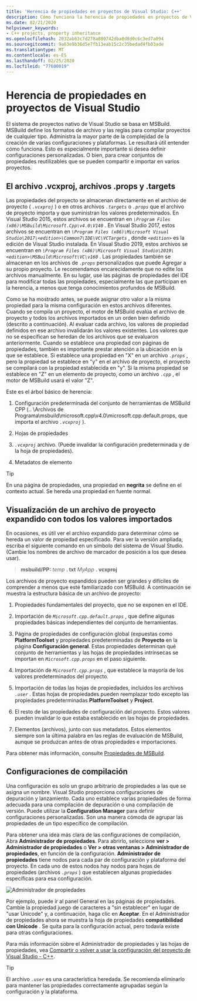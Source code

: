 ```yaml
---
title: 'Herencia de propiedades en proyectos de Visual Studio: C++'
description: Cómo funciona la herencia de propiedades en proyectos de Visual Studio C++ nativos (MSBuild).
ms.date: 02/21/2020
helpviewer_keywords:
- C++ projects, property inheritance
ms.openlocfilehash: 2032ab63c7d278a080742dba8d8d0c6c3ed7a094
ms.sourcegitcommit: 9a63e9b36d5e7fb13eab15c2c35bedad4fb03ade
ms.translationtype: MT
ms.contentlocale: es-ES
ms.lasthandoff: 02/25/2020
ms.locfileid: "77600019"
---
```

# <a name="property-inheritance-in-visual-studio-projects"></a>Herencia de propiedades en proyectos de Visual Studio

El sistema de proyectos nativo de Visual Studio se basa en MSBuild. MSBuild define los formatos de archivo y las reglas para compilar proyectos de cualquier tipo. Administra la mayor parte de la complejidad de la creación de varias configuraciones y plataformas. Le resultará útil entender cómo funciona. Esto es especialmente importante si desea definir configuraciones personalizadas. O bien, para crear conjuntos de propiedades reutilizables que se pueden compartir e importar en varios proyectos.

## <a name="the-vcxproj-file-props-files-and-targets-files"></a>El archivo .vcxproj, archivos .props y .targets

Las propiedades del proyecto se almacenan directamente en el archivo de proyecto ( *`.vcxproj`* ) o en otros archivos *`.targets`* o *`.props`* que el archivo de proyecto importa y que suministran los valores predeterminados. En Visual Studio 2015, estos archivos se encuentran en *`\Program Files (x86)\MSBuild\Microsoft.Cpp\v4.0\V140`* . En Visual Studio 2017, estos archivos se encuentran en *`\Program Files (x86)\Microsoft Visual Studio\2017\<edition>\Common7\IDE\VC\VCTargets`* , donde *`<edition>`* es la edición de Visual Studio instalada. En Visual Studio 2019, estos archivos se encuentran en *`\Program Files (x86)\Microsoft Visual Studio\2019\<edition>\MSBuild\Microsoft\VC\v160`* . Las propiedades también se almacenan en los archivos de *`.props`* personalizados que puede Agregar a su propio proyecto. Le recomendamos encarecidamente que no edite los archivos manualmente. En su lugar, use las páginas de propiedades del IDE para modificar todas las propiedades, especialmente las que participan en la herencia, a menos que tenga conocimientos profundos de MSBuild.

Como se ha mostrado antes, se puede asignar otro valor a la misma propiedad para la misma configuración en estos archivos diferentes. Cuando se compila un proyecto, el motor de MSBuild evalúa el archivo de proyecto y todos los archivos importados en un orden bien definido (descrito a continuación). Al evaluar cada archivo, los valores de propiedad definidos en ese archivo invalidarán los valores existentes. Los valores que no se especifican se heredan de los archivos que se evaluaron anteriormente. Cuando se establece una propiedad con páginas de propiedades, también es importante prestar atención a la ubicación en la que se establece. Si establece una propiedad en "X" en un archivo *`.props`* , pero la propiedad se establece en "y" en el archivo de proyecto, el proyecto se compilará con la propiedad establecida en "y". Si la misma propiedad se establece en "Z" en un elemento de proyecto, como un archivo *`.cpp`* , el motor de MSBuild usará el valor "Z".

Este es el árbol básico de herencia:

1. Configuración predeterminada del conjunto de herramientas de MSBuild CPP (.. \Archivos de Programa\msbuild\microsoft.cpp\v4.0\microsoft.cpp.default.props, que importa el archivo *`.vcxproj`* ).

1. Hojas de propiedades

1. *`.vcxproj`* archivo. (Puede invalidar la configuración predeterminada y de la hoja de propiedades).

1. Metadatos de elemento

> [!TIP]
> En una página de propiedades, una propiedad en **negrita** se define en el contexto actual. Se hereda una propiedad en fuente normal.

## <a name="view-an-expanded-project-file-with-all-imported-values"></a>Visualización de un archivo de proyecto expandido con todos los valores importados

En ocasiones, es útil ver el archivo expandido para determinar cómo se hereda un valor de propiedad especificado. Para ver la versión ampliada, escriba el siguiente comando en un símbolo del sistema de Visual Studio. (Cambie los nombres de archivo de marcador de posición a los que desea usar).

> **msbuild/PP:** _temp_ **. txt** _MyApp_ **. vcxproj**

Los archivos de proyecto expandidos pueden ser grandes y difíciles de comprender a menos que esté familiarizado con MSBuild. A continuación se muestra la estructura básica de un archivo de proyecto:

1. Propiedades fundamentales del proyecto, que no se exponen en el IDE.

1. Importación de *`Microsoft.cpp.default.props`* , que define algunas propiedades básicas independientes del conjunto de herramientas.

1. Página de propiedades de configuración global (expuestas como **PlatformToolset** y propiedades predeterminadas de **Proyecto** en la página **Configuración general**. Estas propiedades determinan qué conjunto de herramientas y las hojas de propiedades intrínsecas se importan en *`Microsoft.cpp.props`* en el paso siguiente.

1. Importación de *`Microsoft.cpp.props`* , que establece la mayoría de los valores predeterminados del proyecto.

1. Importación de todas las hojas de propiedades, incluidos los archivos *`.user`* . Estas hojas de propiedades pueden reemplazar todo excepto las propiedades predeterminadas **PlatformToolset** y **Project**.

1. El resto de las propiedades de configuración del proyecto. Estos valores pueden invalidar lo que estaba establecido en las hojas de propiedades.

1. Elementos (archivos), junto con sus metadatos. Estos elementos siempre son la última palabra en las reglas de evaluación de MSBuild, aunque se produzcan antes de otras propiedades e importaciones.

Para obtener más información, consulte [Propiedades de MSBuild](/visualstudio/msbuild/msbuild-properties).

## <a name="build-configurations"></a>Configuraciones de compilación

Una configuración es solo un grupo arbitrario de propiedades a las que se asigna un nombre. Visual Studio proporciona configuraciones de depuración y lanzamiento. Cada uno establece varias propiedades de forma adecuada para una compilación de depuración o una compilación de versión. Puede utilizar la **Configuration Manager** para definir configuraciones personalizadas. Son una manera cómoda de agrupar las propiedades de un tipo específico de compilación.

Para obtener una idea más clara de las configuraciones de compilación, Abra **Administrador de propiedades**. Para abrirlo, seleccione **ver > Administrador de propiedades** o **Ver > otras ventanas > Administrador de propiedades**, en función de la configuración. **Administrador de propiedades** tiene nodos para cada par de configuración y plataforma del proyecto. En cada uno de estos nodos hay nodos para hojas de propiedades (archivos *`.props`* ) que establecen algunas propiedades específicas para esa configuración.

![Administrador de propiedades](media/property-manager.png "Administrador de propiedades")

Por ejemplo, puede ir al panel General en las páginas de propiedades. Cambie la propiedad juego de caracteres a "sin establecer" en lugar de "usar Unicode" y, a continuación, haga clic en **Aceptar**. En el Administrador de propiedades ahora se muestra la hoja de propiedades **compatibilidad con Unicode** . Se quita para la configuración actual, pero todavía existe para otras configuraciones.

Para más información sobre el Administrador de propiedades y las hojas de propiedades, vea [Compartir o volver a usar la configuración del proyecto de Visual Studio - C++](create-reusable-property-configurations.md).

> [!TIP]
> El archivo *`.user`* es una característica heredada. Se recomienda eliminarlo para mantener las propiedades correctamente agrupadas según la configuración y la plataforma.
